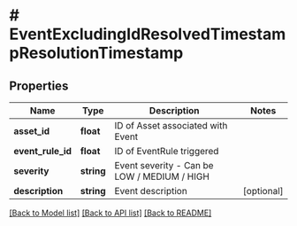 # # EventExcludingIdResolvedTimestampResolutionTimestamp

## Properties

Name | Type | Description | Notes
------------ | ------------- | ------------- | -------------
**asset_id** | **float** | ID of Asset associated with Event | 
**event_rule_id** | **float** | ID of EventRule triggered | 
**severity** | **string** | Event severity - Can be  LOW / MEDIUM / HIGH | 
**description** | **string** | Event description | [optional] 

[[Back to Model list]](../../README.md#documentation-for-models) [[Back to API list]](../../README.md#documentation-for-api-endpoints) [[Back to README]](../../README.md)



